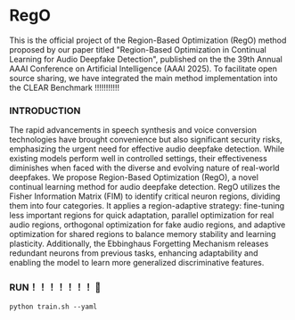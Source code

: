 # RegO

This is the official project of the Region-Based Optimization (RegO) method proposed by our paper titled "Region-Based Optimization in Continual Learning for Audio Deepfake Detection", published on the the 39th Annual AAAI Conference on Artificial Intelligence (AAAI 2025). To facilitate open source sharing, we have integrated the main method implementation into the CLEAR Benchmark !!!!!!!!!!!

### INTRODUCTION
The rapid advancements in speech synthesis and voice conversion technologies have brought convenience but also significant security risks, emphasizing the urgent need for effective audio deepfake detection. While existing models perform well in controlled settings, their effectiveness diminishes when faced with the diverse and evolving nature of real-world deepfakes. We propose Region-Based Optimization (RegO), a novel continual learning method for audio deepfake detection. RegO utilizes the Fisher Information Matrix (FIM) to identify critical neuron regions, dividing them into four categories. It applies a region-adaptive strategy: fine-tuning less important regions for quick adaptation, parallel optimization for real audio regions, orthogonal optimization for fake audio regions, and adaptive optimization for shared regions to balance memory stability and learning plasticity. Additionally, the Ebbinghaus Forgetting Mechanism releases redundant neurons from previous tasks, enhancing adaptability and enabling the model to learn more generalized discriminative features.

### RUN！！！！！！！ 🏃
```
python train.sh --yaml
